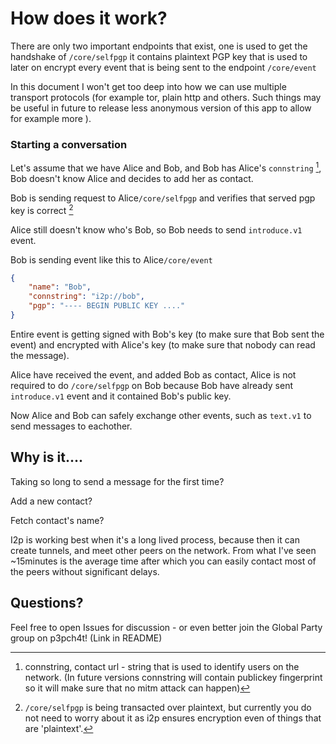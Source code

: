 # How does it work?

There are only two important endpoints that exist, one is used to get the handshake of `/core/selfpgp` it contains plaintext PGP key that is used to later on encrypt every event that is being sent to the endpoint `/core/event`

In this document I won't get too deep into how we can use multiple transport protocols (for example tor, plain http and others. Such things may be useful in future to release less anonymous version of this app to allow for example more ). 

### Starting a conversation

Let's assume that we have Alice and Bob, and Bob has Alice's `connstring` [^1], Bob doesn't know Alice and decides to add her as contact.

Bob is sending request to Alice`/core/selfpgp` and verifies that served pgp key is correct [^2]

Alice still doesn't know who's Bob, so Bob needs to send `introduce.v1` event.

Bob is sending event like this to Alice`/core/event`

```json
{
    "name": "Bob",
    "connstring": "i2p://bob",
    "pgp": "---- BEGIN PUBLIC KEY ...."
}
```

Entire event is getting signed with Bob's key (to make sure that Bob sent the event) and encrypted with Alice's key (to make sure that nobody can read the message).

Alice have received the event, and added Bob as contact, Alice is not required to do `/core/selfpgp` on Bob because Bob have already sent `introduce.v1` event and it contained Bob's public key.

Now Alice and Bob can safely exchange other events, such as `text.v1` to send messages to eachother.

## Why is it....

Taking so long to send a message for the first time?

Add a new contact?

Fetch contact's name?

I2p is working best when it's a long lived process, because then it can create tunnels, and meet other peers on the network. From what I've seen ~15minutes is the average time after which you can easily contact most of the peers without significant delays.

## Questions?

Feel free to open Issues for discussion - or even better join the Global Party group on p3pch4t! (Link in README)

[^1]: connstring, contact url - string that is used to identify users on the network. (In future versions connstring will contain publickey fingerprint so it will make sure that no mitm attack can happen)

[^2]: `/core/selfpgp` is being transacted over plaintext, but currently you do not need to worry about it as i2p ensures encryption even of things that are 'plaintext'.